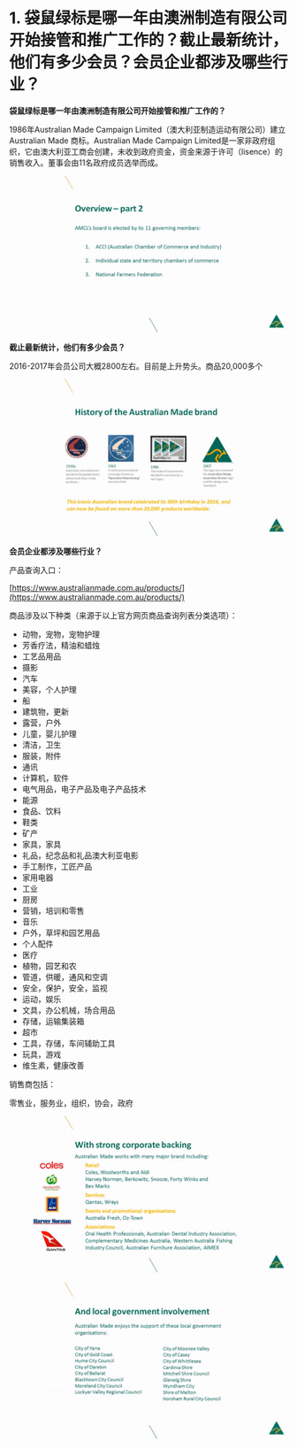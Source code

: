 # 1. 袋鼠绿标是哪一年由澳洲制造有限公司开始接管和推广工作的？截止最新统计，他们有多少会员？会员企业都涉及哪些行业？

**袋鼠绿标是哪一年由澳洲制造有限公司开始接管和推广工作的？**

1986年Australian Made Campaign Limited（澳大利亚制造运动有限公司）建立Australian Made 商标。Australian Made Campaign Limited是一家非政府组织，它由澳大利亚工商会创建，未收到政府资金，资金来源于许可（lisence）的销售收入。董事会由11名政府成员选举而成。

![alt text][logo0]

[logo0]: 澳大利亚made董事会的选举.png "Logo Title Text 2"

**截止最新统计，他们有多少会员？**

2016-2017年会员公司大概2800左右。目前是上升势头。商品20,000多个

![alt text][logo1]

[logo1]: 商品统计.png "Logo Title Text 2"

**会员企业都涉及哪些行业？**

产品查询入口：

[https://www.australianmade.com.au/products/](https://www.australianmade.com.au/products/)

商品涉及以下种类（来源于以上官方网页商品查询列表分类选项）：

- 动物，宠物，宠物护理
- 芳香疗法，精油和蜡烛
- 工艺品用品
- 摄影
- 汽车
- 美容，个人护理
- 船
- 建筑物，更新
- 露营，户外
- 儿童，婴儿护理
- 清洁，卫生
- 服装，附件
- 通讯
- 计算机，软件
- 电气用品，电子产品及电子产品技术
- 能源
- 食品、饮料
- 鞋类
- 矿产
- 家具，家具
- 礼品，纪念品和礼品澳大利亚电影
- 手工制作，工匠产品
- 家用电器
- 工业
- 厨房
- 营销，培训和零售
- 音乐
- 户外，草坪和园艺用品
- 个人配件
- 医疗
- 植物，园艺和农
- 管道，供暖，通风和空调
- 安全，保护，安全，监视
- 运动，娱乐
- 文具，办公机械，场合用品
- 存储，运输集装箱
- 超市
- 工具，存储，车间辅助工具
- 玩具，游戏
- 维生素，健康改善


销售商包括：

零售业，服务业，组织，协会，政府

![alt text][logo2]

[logo2]: parter行业.png "Logo Title Text 2"

![alt text][logo3]

[logo3]: parter本地政府.png "Logo Title Text 2"
